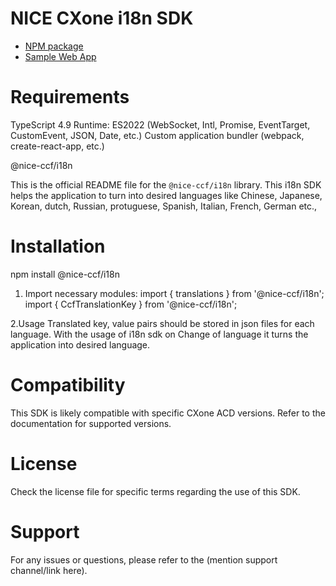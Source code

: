 # NICE CXone i18n SDK

*  [NPM package](https://www.npmjs.com/package/@nice-ccf/acd-sdk)
*  [Sample Web App](https://github.com/nice-cxone/webapp-acd-cxagent-sdk-consumer)

# Requirements
TypeScript 4.9
Runtime: ES2022 (WebSocket, Intl, Promise, EventTarget, CustomEvent, JSON, Date, etc.)
Custom application bundler (webpack, create-react-app, etc.)

@nice-ccf/i18n

This is the official README file for the `@nice-ccf/i18n` library. This i18n SDK helps the application to turn into desired languages like Chinese, Japanese, Korean, dutch, Russian, protuguese, Spanish, Italian, French, German etc.,

# Installation

npm install @nice-ccf/i18n

1. Import necessary modules:
import { translations } from '@nice-ccf/i18n';
import { CcfTranslationKey } from '@nice-ccf/i18n';

2.Usage
Translated key, value pairs should be stored in json files for each language. With the usage of i18n sdk on Change of language it turns the application into desired language.

# Compatibility

This SDK is likely compatible with specific CXone ACD versions. Refer to the documentation for supported versions.

# License

Check the license file for specific terms regarding the use of this SDK.

# Support
For any issues or questions, please refer to the (mention support channel/link here).